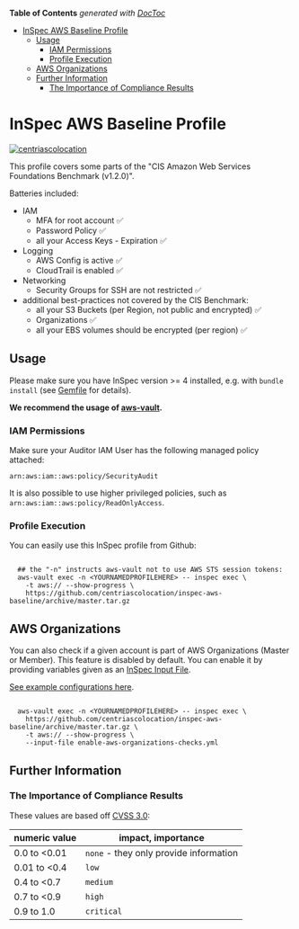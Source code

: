 <!-- START doctoc generated TOC please keep comment here to allow auto update -->
<!-- DON'T EDIT THIS SECTION, INSTEAD RE-RUN doctoc TO UPDATE -->
**Table of Contents**  *generated with [DocToc](https://github.com/thlorenz/doctoc)*

- [InSpec AWS Baseline Profile](#inspec-aws-baseline-profile)
  - [Usage](#usage)
    - [IAM Permissions](#iam-permissions)
    - [Profile Execution](#profile-execution)
  - [AWS Organizations](#aws-organizations)
  - [Further Information](#further-information)
    - [The Importance of Compliance Results](#the-importance-of-compliance-results)

<!-- END doctoc generated TOC please keep comment here to allow auto update -->

# InSpec AWS Baseline Profile

[![centriascolocation](https://circleci.com/gh/centriascolocation/inspec-aws-baseline.svg?style=svg)](https://circleci.com/gh/centriascolocation/inspec-aws-baseline)

This profile covers some parts of the "CIS Amazon Web Services Foundations Benchmark (v1.2.0)".

Batteries included:

  * IAM
    * MFA for root account :white_check_mark:
    * Password Policy :white_check_mark:
    * all your Access Keys - Expiration :white_check_mark:
  * Logging
    * AWS Config is active :white_check_mark:
    * CloudTrail is enabled :white_check_mark:
  * Networking
    * Security Groups for SSH are not restricted :white_check_mark:
  * additional best-practices not covered by the CIS Benchmark:
    * all your S3 Buckets (per Region, not public and encrypted) :white_check_mark:
    * Organizations :white_check_mark:
    * all your EBS volumes should be encrypted (per region) :white_check_mark:

## Usage

Please make sure you have InSpec version >= 4 installed, e.g. with `bundle install` (see [Gemfile](Gemfile) for details). 

**We recommend the usage of [aws-vault](https://github.com/99designs/aws-vault).**

### IAM Permissions

Make sure your Auditor IAM User has the following managed policy attached:

`arn:aws:iam::aws:policy/SecurityAudit`

It is also possible to use higher privileged policies, such as `arn:aws:iam::aws:policy/ReadOnlyAccess`.

### Profile Execution

You can easily use this InSpec profile from Github:


```

  ## the "-n" instructs aws-vault not to use AWS STS session tokens:
  aws-vault exec -n <YOURNAMEDPROFILEHERE> -- inspec exec \
    -t aws:// --show-progress \
    https://github.com/centriascolocation/inspec-aws-baseline/archive/master.tar.gz

```

## AWS Organizations

You can also check if a given account is part of AWS Organizations (Master or Member). This feature is disabled by default.
You can enable it by providing variables given as an [InSpec Input File](https://www.inspec.io/docs/reference/inputs/). 

[See example configurations here](enable-aws-organizations-checks.yml).

```

  aws-vault exec -n <YOURNAMEDPROFILEHERE> -- inspec exec \
    https://github.com/centriascolocation/inspec-aws-baseline/archive/master.tar.gz \
    -t aws:// --show-progress \
    --input-file enable-aws-organizations-checks.yml

```

## Further Information

### The Importance of Compliance Results

These values are based off [CVSS 3.0](https://en.wikipedia.org/wiki/Common_Vulnerability_Scoring_System): 

| numeric value | impact, importance |
| ------------- | ------------------ |
| 0.0 to <0.01  | `none` - they only provide information |
| 0.01 to <0.4  | `low` |
| 0.4 to <0.7   | `medium` |
| 0.7 to <0.9   | `high` |
| 0.9 to 1.0    | `critical` |
